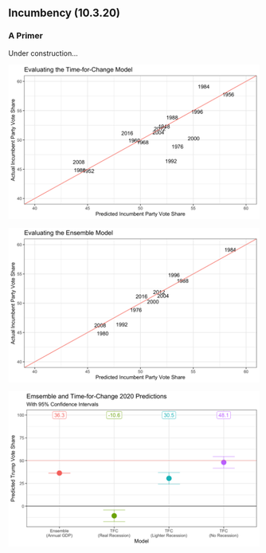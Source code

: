 ## Incumbency (10.3.20)

### A Primer

Under construction...

![Time for Change Model](../Plots/week4plot1.png)

![Ensemble Model](../Plots/week4plot2.png)

![Comparing Models](../Plots/week4plot3.png)